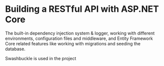 # Building a RESTful API with ASP.NET Core

The built-in dependency injection system & logger, working with different environments, configuration files and middleware, and Entity Framework Core related features like working with migrations and seeding the database.

Swashbuckle is used in the project
